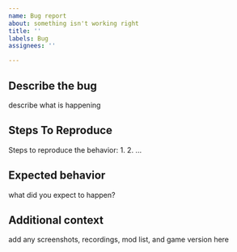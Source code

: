 ```yaml
---
name: Bug report
about: something isn't working right
title: ''
labels: Bug
assignees: ''

---
```


## Describe the bug
describe what is happening

## Steps To Reproduce
Steps to reproduce the behavior:
1. 
2. 
...

## Expected behavior
what did you expect to happen?

## Additional context
add any screenshots, recordings, mod list, and game version here
